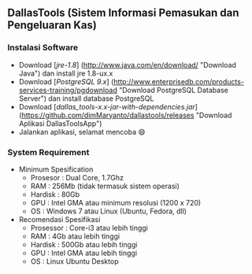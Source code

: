 ## DallasTools (Sistem Informasi Pemasukan dan Pengeluaran Kas)

### Instalasi Software
* Download [*jre-1.8*] (http://www.java.com/en/download/ "Download Java") dan install jre 1.8-ux.x
* Download [*PostgreSQL 9.x*] (http://www.enterprisedb.com/products-services-training/pgdownload "Download PostgreSQL Database Server") dan install database PostgreSQL
* Download [*dallas_tools-x.x-jar-with-dependencies.jar*] (https://github.com/dimMaryanto/dallastools/releases "Download Aplikasi DallasToolsApp")
* Jalankan aplikasi, selamat mencoba :smile:

### System Requirement
* Minimum Spesification
    * Prosesor : Dual Core, 1.7Ghz
    * RAM : 256Mb (tidak termasuk sistem operasi)
    * Hardisk : 80Gb
    * GPU : Intel GMA atau minimum resolusi (1200 x 720)
    * OS : Windows 7 atau Linux (Ubuntu, Fedora, dll)
* Recomendasi Spesifikasi
    * Prosessor : Core-i3 atau lebih tinggi
    * RAM : 4Gb atau lebih tinggi
    * Hardisk : 500Gb atau lebih tinggi
    * GPU : Intel GMA atau lebih tinggi
    * OS : Linux Ubuntu Desktop
